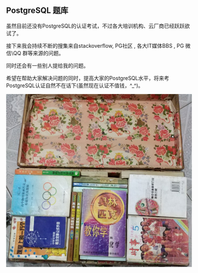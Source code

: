 ## PostgreSQL 题库
虽然目前还没有PostgreSQL的认证考试，不过各大培训机构、云厂商已经跃跃欲试了。  
  
接下来我会持续不断的搜集来自stackoverflow, PG社区 , 各大IT媒体BBS , PG 微信\QQ 群等来源的问题。  
  
同时还会有一些别人提给我的问题。  
  
希望在帮助大家解决问题的同时，提高大家的PostgreSQL水平，将来考PostgreSQL认证自然不在话下(虽然现在认证不值钱，^_^)。  
  
![pic](logo.jpg)  
